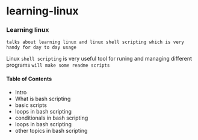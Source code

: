 # learning-linux
### Learning linux
`talks about learning linux and linux shell scripting which is very handy for day to day usage`



Linux `shell scripting` is very useful tool for runing and managing different programs
`will make some readme scripts`

#### Table of Contents
- Intro
- What is bash scripting
- basic scripts
- loops in bash scripting
- conditionals in bash scripting
- loops in bash scripting
- other topics in bash scripting
